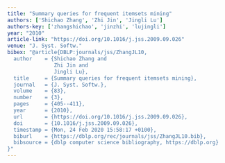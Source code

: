 ```yaml
---
title: "Summary queries for frequent itemsets mining"
authors: ['Shichao Zhang', 'Zhi Jin', 'Jingli Lu']
authors-key: ['zhangshichao', 'jinzhi', 'lujingli']
year: "2010"
article-link: "https://doi.org/10.1016/j.jss.2009.09.026"
venue: "J. Syst. Softw."
bibex: "@article{DBLP:journals/jss/ZhangJL10,
  author    = {Shichao Zhang and
               Zhi Jin and
               Jingli Lu},
  title     = {Summary queries for frequent itemsets mining},
  journal   = {J. Syst. Softw.},
  volume    = {83},
  number    = {3},
  pages     = {405--411},
  year      = {2010},
  url       = {https://doi.org/10.1016/j.jss.2009.09.026},
  doi       = {10.1016/j.jss.2009.09.026},
  timestamp = {Mon, 24 Feb 2020 15:58:17 +0100},
  biburl    = {https://dblp.org/rec/journals/jss/ZhangJL10.bib},
  bibsource = {dblp computer science bibliography, https://dblp.org}
}"
---
```

